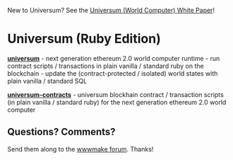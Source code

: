 New to Universum? See the [Universum (World Computer) White Paper](https://github.com/s6ruby/universum/blob/master/WHITEPAPER.md)!




# Universum (Ruby Edition)


[**universum**](universum) - next generation ethereum 2.0 world computer runtime - run contract scripts / transactions in plain vanilla / standard ruby on the blockchain - update the (contract-protected / isolated) world states with plain vanilla / standard SQL


[**universum-contracts**](universum-contracts) - universum blockhain contract / transaction scripts (in plain vanilla / standard ruby) for the next generation ethereum 2.0 world computer














## Questions? Comments?

Send them along to the [wwwmake forum](http://groups.google.com/group/wwwmake).
Thanks!

